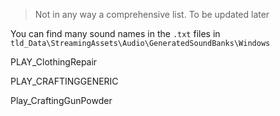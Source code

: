 > Not in any way a comprehensive list. To be updated later

You can find many sound names in the `.txt` files in `tld_Data\StreamingAssets\Audio\GeneratedSoundBanks\Windows`

PLAY_ClothingRepair

PLAY_CRAFTINGGENERIC

Play_CraftingGunPowder